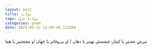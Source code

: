 ```yaml
---
layout: post
title: مولانا
tags: مولانا غزل
categories: poem
date: 2023-05-12 11:49:40.111204
---
```


تیرش عجبتر یا کمان چشمش تهیتر یا دهان / او بی‌وفاتر یا جهان او محتجبتر یا هما
